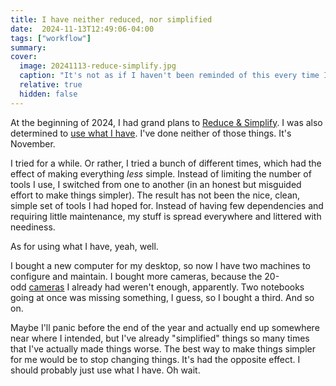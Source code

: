 ```yaml
---
title: I have neither reduced, nor simplified
date:  2024-11-13T12:49:06-04:00
tags: ["workflow"]
summary: 
cover:
  image: 20241113-reduce-simplify.jpg
  caption: "It's not as if I haven't been reminded of this every time I look up."
  relative: true
  hidden: false
---
```


At the beginning of 2024, I had grand plans to [Reduce & Simplify](/posts/2023/12/reduce-and-simplify/). I was also determined to [use what I have](/posts/2022/05/use-what-you-have/). I've done neither of those things. It's November.

I tried for a while. Or rather, I tried a bunch of different times, which had the effect of making everything _less_ simple. Instead of limiting the number of tools I use, I switched from one to another (in an honest but misguided effort to make things simpler). The result has not been the nice, clean, simple set of tools I had hoped for. Instead of having few dependencies and requiring little maintenance, my stuff is spread everywhere and littered with neediness.

As for using what I have, yeah, well. 

I bought a new computer for my desktop, so now I have two machines to configure and maintain. I bought more cameras, because the 20-odd [cameras](https://jackbaty.com/cameras/) I already had weren't enough, apparently. Two notebooks going at once was missing something, I guess, so I bought a third. And so on.

Maybe I'll panic before the end of the year and actually end up somewhere near where I intended, but I've already "simplified" things so many times that I've actually made things worse. The best way to make things simpler for me would be to stop changing things. It's had the opposite effect. I should probably just use what I have. Oh wait.